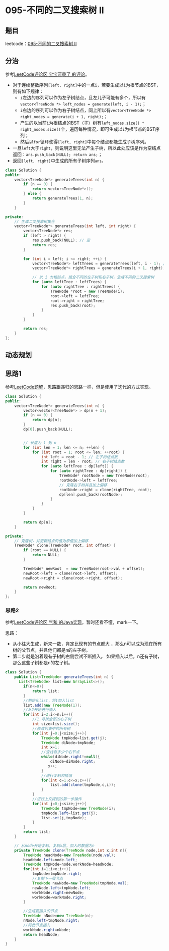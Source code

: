 # 095-不同的二叉搜索树 II

## 题目

leetcode：[095-不同的二叉搜索树 II](https://leetcode-cn.com/problems/unique-binary-search-trees-ii/)

## 分治

参考[LeetCode评论区 宝宝可乖了 的评论](https://leetcode-cn.com/problems/unique-binary-search-trees-ii/comments/41407)。

- 对于连续整数序列`[left, right]`中的一点`i`，若要生成以`i`为根节点的BST，则有如下规律：
  - `i`左边的序列可以作为左子树结点，且左儿子可能有多个，所以有`vector<TreeNode *> left_nodes = generate(left, i - 1);`；
  - `i`右边的序列可以作为右子树结点，同上所以有`vector<TreeNode *> right_nodes = generate(i + 1, right);`；
  - 产生的以当前`i`为根结点的BST（子）树有`left_nodes.size() * right_nodes.size()`个，遍历每种情况，即可生成以`i`为根节点的BST序列；
  - 然后以`for`循环使得`[left, right]`中每个结点都能生成子树序列。
- 一旦`left`大于`right`，则说明这里无法产生子树，所以此处应该是作为空结点返回：`ans.push_back(NULL); return ans;`；
- 返回`[left, right]`中生成的所有子树序列`ans`。

```c++
class Solution {
public:
    vector<TreeNode*> generateTrees(int n) {
        if (n == 0) {
            return vector<TreeNode*>();
        } else {
            return generateTrees(1, n);
        }
    }

private:
    // 生成二叉搜索树集合
    vector<TreeNode*> generateTrees(int left, int right) {
        vector<TreeNode*> res;
        if (left > right) {
            res.push_back(NULL); // 空
            return res;
        }

        for (int i = left; i <= right; ++i) {
            vector<TreeNode*> leftTrees = generateTrees(left, i - 1); // 左子树集合
            vector<TreeNode*> rightTrees = generateTrees(i + 1, right); // 右子树集合

            // 以 i 为根结点，组合不同的左子树和右子树，生成不同的二叉搜索树
            for (auto leftTree : leftTrees) {
                for (auto rightTree : rightTrees) {
                    TreeNode *root = new TreeNode(i);
                    root->left = leftTree;
                    root->right = rightTree;
                    res.push_back(root);
                }
            }
        }

        return res;
    }
};
```

## 动态规划

## 思路1

参考[LeetCode题解](https://leetcode-cn.com/problems/unique-binary-search-trees-ii/solution/xiang-xi-tong-su-de-si-lu-fen-xi-duo-jie-fa-by-2-7/)，思路跟递归的思路一样，但是使用了迭代的方式实现。

```c++
class Solution {
public:
    vector<TreeNode*> generateTrees(int n) {
        vector<vector<TreeNode*> > dp(n + 1);
        if (n == 0) {
            return dp[n];
        }
        dp[0].push_back(NULL);


        // 长度为 1 到 n
        for (int len = 1; len <= n; ++len) {
            for (int root = 1; root <= len; ++root) {
                int left = root - 1; // 左子树结点数
                int right = len - root; // 右子树结点数
                for (auto leftTree : dp[left]) {
                    for (auto rightTree : dp[right]) {
                        TreeNode* rootNode = new TreeNode(root);
                        rootNode->left = leftTree;
                        // 克隆右子树并且加上偏移
                        rootNode->right = clone(rightTree, root);
                        dp[len].push_back(rootNode);
                    }
                }
            }
        }

        return dp[n];
    }

private:
    // 克隆树，并更新结点的值为原值加上偏移
    TreeNode* clone(TreeNode* root, int offset) {
        if (root == NULL) {
            return NULL;
        }

        TreeNode* newRoot  = new TreeNode(root->val + offset);
        newRoot->left = clone(root->left, offset);
        newRoot->right = clone(root->right, offset);

        return newRoot;
    }
};
```


### 思路2

参考[LeetCode评论区 气和 的Java实现](https://leetcode-cn.com/problems/unique-binary-search-trees-ii/comments/51519)。暂时还看不懂，mark一下。

思路：

- 从小往大生成，新来一数，肯定比现有的节点都大 ，那么n可以成为现在所有树的父节点，并且他们都是n的左子树。
- 第二步就是沿着现有子树的右侧尝试不断插入。 如果插入以后，n还有子树，那么这些子树都是n的左子树。

```java
class Solution {
    public List<TreeNode> generateTrees(int n) {
      List<TreeNode> list=new ArrayList<>();
        if(n<=0){
            return list;
        }
        //初始化list，将1加入list
        list.add(new TreeNode(1));
        //从2开始进行插入
        for(int i=2;i<=n;i++){
            //1.寻找全部的右子树
            int size=list.size();
            //修改列表中的所有树
            for(int j=0;j<size;j++){
                TreeNode tmpNode=list.get(j);
                TreeNode diNode=tmpNode;
                int x=1;
                //查找有多少个右节点
                while(diNode.right!=null){
                    diNode=diNode.right;
                   x++;
                }
                //进行复制和插值
                for(int c=1;c<=x;c++){
                    list.add(clone(tmpNode,c,i));
                }
            }
            //进行上文提到的第一步操作
            for(int j=0;j<size;j++){
                TreeNode tmpNode=new TreeNode(i);
                tmpNode.left=list.get(j);
                list.set(j,tmpNode);
            }
        }
        return list;
    }

    // 从node开始复制，复制x层，加入的数据为n
    private TreeNode clone(TreeNode node,int x,int n){
        TreeNode headNode=new TreeNode(node.val);
        headNode.left=node.left;
        TreeNode tmpNode=node,workNode=headNode;
        for(int i=1;i<x;i++){
            tmpNode=tmpNode.right;
            //复制下一层节点
            TreeNode newNode=new TreeNode(tmpNode.val);
            newNode.left=tmpNode.left;
            workNode.right=newNode;
            workNode=workNode.right;
        }

        //生成要插入的节点
        TreeNode nNode=new TreeNode(n);
        nNode.left=tmpNode.right;
        //将此节点插入
        workNode.right=nNode;
        return headNode;
    }
}
```

